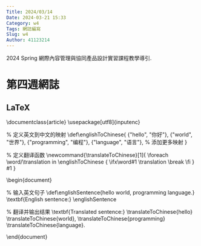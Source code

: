 ```yaml
---
Title: 2024/03/14
Date: 2024-03-21 15:33
Category: w4
Tags: 網誌編寫
Slug: w4
Author: 41123214
---
```


2024 Spring 網際內容管理與協同產品設計實習課程教學導引.

<!-- PELICAN_END_SUMMARY -->

# 第四週網誌
## LaTeX
\documentclass{article}
\usepackage[utf8]{inputenc}

% 定义英文到中文的映射
\def\englishToChinese{
{"hello", "你好"},
{"world", "世界"},
{"programming", "编程"},
{"language", "语言"},
% 添加更多映射
}

% 定义翻译函数
\newcommand{\translateToChinese}[1]{
\foreach \word/\translation in \englishToChinese {
\ifx\word#1
\translation
\break
\fi
}
#1
}

\begin{document}

% 输入英文句子
\def\englishSentence{hello world, programming language.}
\textbf{English sentence:} \englishSentence

% 翻译并输出结果
\textbf{Translated sentence:}
\translateToChinese{hello}
\translateToChinese{world},
\translateToChinese{programming}
\translateToChinese{language}.

\end{document}